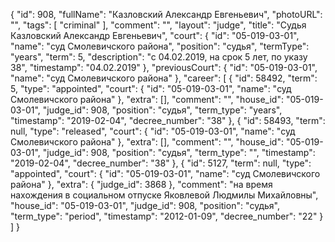 {
    "id": 908,
    "fullName": "Казловский Александр Евгеньевич",
    "photoURL": "",
    "tags": [
        "criminal"
    ],
    "comment": "",
    "layout": "judge",
    "title": "Судья Казловский Александр Евгеньевич",
    "court": {
        "id": "05-019-03-01",
        "name": "суд Смолевичского района",
        "position": "судья",
        "termType": "years",
        "term": 5,
        "description": "c 04.02.2019, на срок 5 лет, по указу 38",
        "timestamp": "04.02.2019"
    },
    "previousCourt": {
        "id": "05-019-03-01",
        "name": "суд Смолевичского района"
    },
    "career": [
        {
            "id": 58492,
            "term": 5,
            "type": "appointed",
            "court": {
                "id": "05-019-03-01",
                "name": "суд Смолевичского района"
            },
            "extra": [],
            "comment": "",
            "house_id": "05-019-03-01",
            "judge_id": 908,
            "position": "судья",
            "term_type": "years",
            "timestamp": "2019-02-04",
            "decree_number": "38"
        },
        {
            "id": 58493,
            "term": null,
            "type": "released",
            "court": {
                "id": "05-019-03-01",
                "name": "суд Смолевичского района"
            },
            "extra": [],
            "comment": "",
            "house_id": "05-019-03-01",
            "judge_id": 908,
            "position": "судья",
            "term_type": "",
            "timestamp": "2019-02-04",
            "decree_number": "38"
        },
        {
            "id": 5127,
            "term": null,
            "type": "appointed",
            "court": {
                "id": "05-019-03-01",
                "name": "суд Смолевичского района"
            },
            "extra": {
                "judge_id": 3868
            },
            "comment": "на время нахождения в социальном отпуске Яковлевой Людмилы Михайловны",
            "house_id": "05-019-03-01",
            "judge_id": 908,
            "position": "судья",
            "term_type": "period",
            "timestamp": "2012-01-09",
            "decree_number": "22"
        }
    ]
}